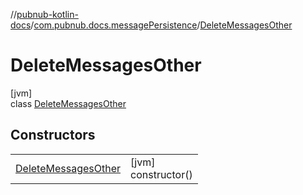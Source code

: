 //[pubnub-kotlin-docs](../../../index.md)/[com.pubnub.docs.messagePersistence](../index.md)/[DeleteMessagesOther](index.md)

# DeleteMessagesOther

[jvm]\
class [DeleteMessagesOther](index.md)

## Constructors

| | |
|---|---|
| [DeleteMessagesOther](-delete-messages-other.md) | [jvm]<br>constructor() |
